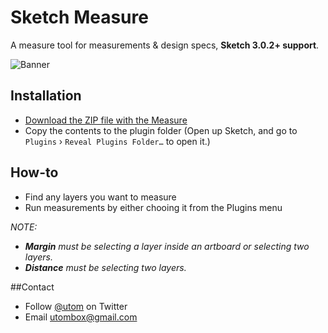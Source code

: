 # Sketch Measure

A measure tool for measurements & design specs, **Sketch 3.0.2+ support**. 

![Banner](http://cl.ly/image/1p3r0C1y2k40/banner@2x.png)

## Installation
* [Download the ZIP file with the Measure](https://github.com/utom/sketch-measure/archive/master.zip)
* Copy the contents to the plugin folder (Open up Sketch, and go to `Plugins` › `Reveal Plugins Folder…` to open it.)

## How-to
* Find any layers you want to measure
* Run measurements by either chooing it from the Plugins menu

_NOTE:_

* _**Margin** must be selecting a layer inside an artboard or selecting two layers._
* _**Distance** must be selecting two layers._

##Contact

* Follow [@utom](http://twitter.com/utom) on Twitter
* Email <utombox@gmail.com>